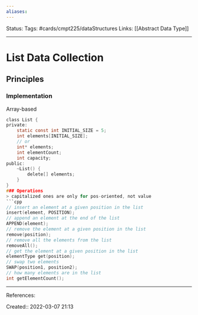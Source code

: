 ```yaml
---
aliases:
---
```

Status:
Tags: #cards/cmpt225/dataStructures
Links: [[Abstract Data Type]]
___

# List Data Collection

## Principles
### Implementation
Array-based
```c
class List {
private:
	static const int INITIAL_SIZE = 5;
	int elements[INITIAL_SIZE];
	// or
	int* elements;
	int elementCount;
	int capacity;
public:
	~List() {
		delete[] elements;
	}
}
### Operations
> capitalized ones are only for pos-oriented, not value
```cpp
// insert an element at a given position in the list
insert(element, POSITION);
// append an element at the end of the list
APPEND(element);
// remove the element at a given position in the list
remove(position);
// remove all the elements from the list
removeAll();
// get the element at a given position in the list
elementType get(position);
// swap two elements
SWAP(position1, position2);
// how many elements are in the list
int getElementCount();
```
___
References:

Created:: 2022-03-07 21:13

